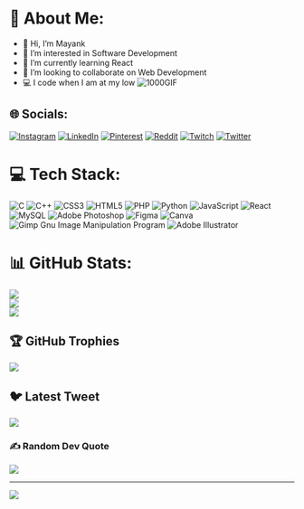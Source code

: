 # 💫 About Me:
- 👋 Hi, I’m Mayank
- 👀 I’m interested in Software Development
- 🌱 I’m currently learning React
- 💞️ I’m looking to collaborate on Web Development
- 💻 I code when I am at my low
![1000GIF](https://user-images.githubusercontent.com/84685141/216693927-8b313b51-24bc-4bb0-a61e-12f016e49a0b.gif)




## 🌐 Socials:
[![Instagram](https://img.shields.io/badge/Instagram-%23E4405F.svg?logo=Instagram&logoColor=white)](https://instagram.com/racinmk) [![LinkedIn](https://img.shields.io/badge/LinkedIn-%230077B5.svg?logo=linkedin&logoColor=white)](https://linkedin.com/in/mayank-kumar-375600214) [![Pinterest](https://img.shields.io/badge/Pinterest-%23E60023.svg?logo=Pinterest&logoColor=white)](https://pinterest.com/the29maniac) [![Reddit](https://img.shields.io/badge/Reddit-%23FF4500.svg?logo=Reddit&logoColor=white)](https://reddit.com/user/themaniac29) [![Twitch](https://img.shields.io/badge/Twitch-%239146FF.svg?logo=Twitch&logoColor=white)](https://twitch.tv/the29man1ac) [![Twitter](https://img.shields.io/badge/Twitter-%231DA1F2.svg?logo=Twitter&logoColor=white)](https://twitter.com/4n0nym0u5_29) 

# 💻 Tech Stack:
![C](https://img.shields.io/badge/c-%2300599C.svg?style=for-the-badge&logo=c&logoColor=white) ![C++](https://img.shields.io/badge/c++-%2300599C.svg?style=for-the-badge&logo=c%2B%2B&logoColor=white) ![CSS3](https://img.shields.io/badge/css3-%231572B6.svg?style=for-the-badge&logo=css3&logoColor=white) ![HTML5](https://img.shields.io/badge/html5-%23E34F26.svg?style=for-the-badge&logo=html5&logoColor=white) ![PHP](https://img.shields.io/badge/php-%23777BB4.svg?style=for-the-badge&logo=php&logoColor=white) ![Python](https://img.shields.io/badge/python-3670A0?style=for-the-badge&logo=python&logoColor=ffdd54) ![JavaScript](https://img.shields.io/badge/javascript-%23323330.svg?style=for-the-badge&logo=javascript&logoColor=%23F7DF1E) ![React](https://img.shields.io/badge/react-%2320232a.svg?style=for-the-badge&logo=react&logoColor=%2361DAFB) ![MySQL](https://img.shields.io/badge/mysql-%2300f.svg?style=for-the-badge&logo=mysql&logoColor=white) ![Adobe Photoshop](https://img.shields.io/badge/adobephotoshop-%2331A8FF.svg?style=for-the-badge&logo=adobephotoshop&logoColor=white) 	![Figma](https://img.shields.io/badge/figma-%23F24E1E.svg?style=for-the-badge&logo=figma&logoColor=white) ![Canva](https://img.shields.io/badge/Canva-%2300C4CC.svg?style=for-the-badge&logo=Canva&logoColor=white) ![Gimp Gnu Image Manipulation Program](https://img.shields.io/badge/Gimp-657D8B?style=for-the-badge&logo=gimp&logoColor=FFFFFF) ![Adobe Illustrator](https://img.shields.io/badge/adobeillustrator-%23FF9A00.svg?style=for-the-badge&logo=adobeillustrator&logoColor=white)
# 📊 GitHub Stats:
![](https://github-readme-stats.vercel.app/api?username=mkr-29&theme=dark&hide_border=false&include_all_commits=true&count_private=true)<br/>
![](https://github-readme-streak-stats.herokuapp.com/?user=mkr-29&theme=dark&hide_border=false)<br/>
![](https://github-readme-stats.vercel.app/api/top-langs/?username=mkr-29&theme=dark&hide_border=false&include_all_commits=true&count_private=true&layout=compact)

## 🏆 GitHub Trophies
![](https://github-profile-trophy.vercel.app/?username=mkr-29&theme=discord&no-frame=false&no-bg=true&margin-w=4)

## 🐦 Latest Tweet
[![](https://gtce.itsvg.in/api?username=4n0nym0u5_29)](https://github.com/VishwaGauravIn/github-twitter-card-embed)

### ✍️ Random Dev Quote
![](https://quotes-github-readme.vercel.app/api?type=vetical&theme=dark)

---
[![](https://visitcount.itsvg.in/api?id=mkr-29&icon=5&color=4)](https://visitcount.itsvg.in)

<!-- Proudly created with GPRM ( https://gprm.itsvg.in ) -->
